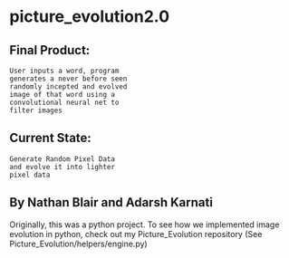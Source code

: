 # picture_evolution2.0

## Final Product:
    User inputs a word, program 
    generates a never before seen 
    randomly incepted and evolved 
    image of that word using a 
    convolutional neural net to 
    filter images
    
## Current State:
    Generate Random Pixel Data 
    and evolve it into lighter 
    pixel data
    
## By Nathan Blair and Adarsh Karnati

Originally, this was a python project. To see how we implemented image evolution in python, check out my Picture_Evolution repository (See Picture_Evolution/helpers/engine.py)